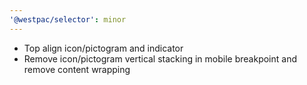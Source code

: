 ```yaml
---
'@westpac/selector': minor
---
```


- Top align icon/pictogram and indicator
- Remove icon/pictogram vertical stacking in mobile breakpoint and remove content wrapping
